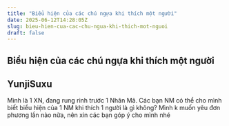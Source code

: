 ```yaml
---
title: "Biểu hiện của các chú ngựa khi thích một người"
date: 2025-06-12T14:28:05Z
slug: bieu-hien-cua-cac-chu-ngua-khi-thich-mot-nguoi
draft: false
---
```


## Biểu hiện của các chú ngựa khi thích một người

## YunjiSuxu

Mình là 1 XN, đang rung rinh trước 1 Nhân Mã. Các bạn NM có thể cho mình biết biểu hiện của 1 NM khi thích 1 người là gì không? Mình k muốn yêu đơn phương lần nào nữa, nên xin các bạn góp ý cho mình nhé